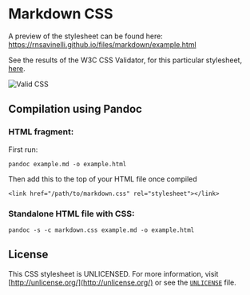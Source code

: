# Markdown CSS

A preview of the stylesheet can be found here: https://rnsavinelli.github.io/files/markdown/example.html

See the results of the W3C CSS Validator, for this particular stylesheet, [here](http://jigsaw.w3.org/css-validator/validator?uri=https%3A%2F%2Frnsavinelli.github.io%2Ffiles%2Fmarkdown%2Fmarkdown.css&profile=css3svg&usermedium=all&warning=1&vextwarning=).

![Valid CSS](https://jigsaw.w3.org/css-validator/images/vcss)

## Compilation using Pandoc

### HTML fragment:

First run:
```
pandoc example.md -o example.html
```

Then add this to the top of your HTML file once compiled
```
<link href="/path/to/markdown.css" rel="stylesheet"></link>
```

### Standalone HTML file with CSS:
```
pandoc -s -c markdown.css example.md -o example.html
```

## License

This CSS stylesheet is UNLICENSED.
For more information, visit [http://unlicense.org/](http://unlicense.org/) or see the
[`UNLICENSE`](https://github.com/rnsavinelli/markdown-css/blob/master/UNLICENSE) file.
